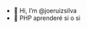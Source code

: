 - 👋 Hi, I’m @joeruizsilva
- 👀 PHP aprenderé si o si

<!---
joeruizsilva/joeruizsilva is a ✨ special ✨ repository because its `README.md` (this file) appears on your GitHub profile.
You can click the Preview link to take a look at your changes.
--->
